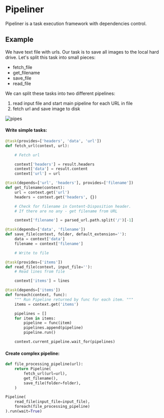 # Pipeliner

Pipeliner is a task execution framework with dependencies control.

## Example

We have text file with urls. Our task is to save all images to the local hard
drive.
Let's split this task into small pieces:
* fetch_file
* get_filename
* save_file
* read_file

We can split these tasks into two different pipelines:
1. read input file and start main pipeline for each URL in file
2. fetch url and save image to disk

![pipes](https://cloud.githubusercontent.com/assets/26138335/23591981/dc2899bc-020a-11e7-933d-18ec105e2c8a.png)


#### Write simple tasks:

```python
@task(provides=['headers', 'data', 'url'])
def fetch_url(context, url):

    # Fetch url

    context['headers'] = result.headers
    context['data'] = result.content
    context['url'] = url

@task(depends=['url', 'headers'], provides=['filename'])
def get_filename(context):
    url = context.get('url')
    headers = context.get('headers', {})

    # Check for filename in Content-Disposition header.
    # If there are no any - get filename from URL

    context['filename'] = parsed_url.path.split('/')[-1]

@task(depends=['data', 'filename'])
def save_file(context, folder, default_extension=''):
    data = context['data']
    filename = context['filename']

    # Write to file

@task(provides=['items'])
def read_file(context, input_file=''):
    # Read lines from file

    context['items'] = lines

@task(depends=['items'])
def foreach(context, func):
    """ Run Pipeline returned by func for each item. """
    items = context.get('items')

    pipelines = []
    for item in items:
        pipeline = func(item)
        pipelines.append(pipeline)
        pipeline.run()

    context.current_pipeline.wait_for(pipelines)
```

#### Create complex pipeline:

```python
def file_processing_pipeline(url):
    return Pipeline(
        fetch_url(url=url),
        get_filename(),
        save_file(folder=folder),
    )

Pipeline(
    read_file(input_file=input_file),
    foreach(file_processing_pipeline)
).run(wait=True)

```
